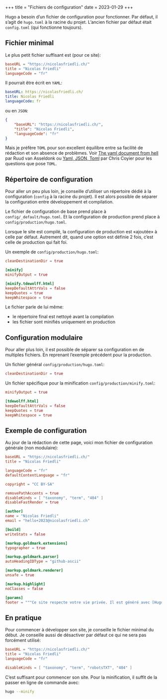 +++
title = "Fichiers de configuration"
date = 2023-01-29
+++

Hugo a besoin d’un fichier de configuration pour fonctionner.
Par défaut, il s’agit de `hugo.toml` à la racine du projet.
L’ancien fichier par défaut était `config.toml` (qui fonctionne toujours).

## Fichier minimal

Le plus petit fichier suffisant est (pour ce site):

```toml
baseURL = "https://nicolasfriedli.ch/"
title = "Nicolas Friedli"
languageCode = "fr"
```

Il pourrait être écrit en `YAML`:

```yaml
baseURL: https://nicolasfriedli.ch/
title: Nicolas Friedli
languageCode: fr
```
ou en `JSON`:

```json
{
    "baseURL": "https://nicolasfriedli.ch/",
    "title": "Nicolas Friedli",
    "languageCode": "fr"
}
```

Mais je préfère `TOML` pour son excellent équilibre entre sa facilité de rédaction et son absence de problèmes. Voir [The yaml document from hell](https://ruudvanasseldonk.com/2023/01/11/the-yaml-document-from-hell) par Ruud van Asseldonk ou [Yaml, JSON, Toml](https://chriscoyier.net/2023/01/27/yaml-json-toml/) par Chris Coyier pour les questions que pose `TOML`.

## Répertoire de configuration

Pour aller un peu plus loin, je conseille d’utiliser un répertoire dédié à la configuration (`config` à la racine du projet).
Il est alors possible de séparer la configuration entre développement et compilation.

Le fichier de configuration de base prend place à `config/_default/hugo.toml`. Et la configuration de production prend place à `config/production/hugo.toml`.

Lorsque le site est compilé, la configuration de production est «ajoutée» à celle par défaut.
Autrement dit, quand une option est définie 2 fois, c’est celle de production qui fait foi.

Un exemple de `config/production/hugo.toml`:

```toml
cleanDestinationDir = true

[minify]
minifyOutput = true

[minify.tdewolff.html]
keepDefaultAttrVals = false
keepQuotes = true
keepWhitespace = true
```

Le fichier parle de lui même:

- le répertoire final est nettoyé avant la compilation
- les fichier sont minifiés uniquement en production

## Configuration modulaire

Pour aller plus loin, il est possible de séparer sa configuration en de multiples fichiers.
En reprenant l’exemple précédent pour la production.

Un fichier général `config/production/hugo.toml`:

```toml
cleanDestinationDir = true
```

Un fichier spécifique pour la minification `config/production/minify.toml`:

```toml
minifyOutput = true

[tdewolff.html]
keepDefaultAttrVals = false
keepQuotes = true
keepWhitespace = true
```

## Exemple de configuration

Au jour de la rédaction de cette page, voici mon fichier de configuration générale (non modulaire):

```toml
baseURL = "https://nicolasfriedli.ch/"
title = "Nicolas Friedli"

languageCode = "fr"
defaultContentLanguage = "fr"

copyright = "CC BY-SA"

removePathAccents = true
disableKinds = [ "taxonomy", "term", "404" ]
disableFastRender = true

[author]
name = "Nicolas Friedli"
email = "hello+2023@nicolasfriedli.ch"

[build]
writeStats = false

[markup.goldmark.extensions]
typographer = true

[markup.goldmark.parser]
autoHeadingIDType = "github-ascii"

[markup.goldmark.renderer]
unsafe = true

[markup.highlight]
noClasses = false

[params]
footer = """Ce site respecte votre vie privée. Il est généré avec [Hugo](https://gohugo.io/) et hébergé chez Infomaniak. Ses sources sont disponibles chez [GitHub](https://github.com/nfriedli/nicolasfriedli.ch/). Les contenus sont sous licence libre Creative Commons BY-SA."""
```

## En pratique

Pour commencer à développer son site, je conseille le fichier minimal du début.
Je conseille aussi de désactiver par défaut ce qui ne sera pas forcément utilisé:

```toml
baseURL = "https://nicolasfriedli.ch/"
title = "Nicolas Friedli"
languageCode = "fr"

disableKinds = [ "taxonomy", "term", "robotsTXT", "404" ]
```

C’est suffisant pour commencer son site. 
Pour la minification, il suffit de la passer en ligne de commande avec: 

```bash
hugo --minify
```
